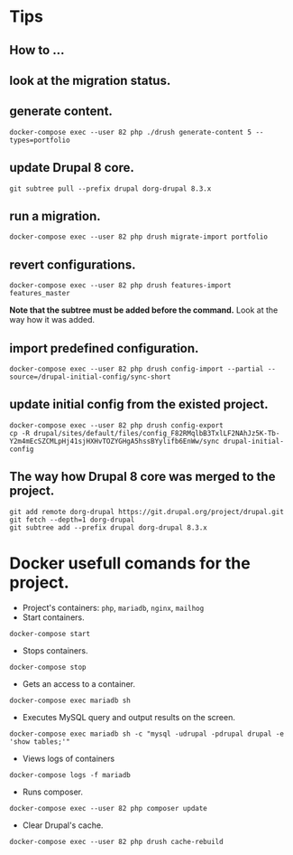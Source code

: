 # Tips
## How to ...
## look at the migration status.

## generate content.
```
docker-compose exec --user 82 php ./drush generate-content 5 --types=portfolio
```
 
## update Drupal 8 core.
```
git subtree pull --prefix drupal dorg-drupal 8.3.x
```
## run a migration.
```
docker-compose exec --user 82 php drush migrate-import portfolio
```
## revert configurations.
```
docker-compose exec --user 82 php drush features-import features_master 
```
**Note that the subtree must be added before the command.** Look at the way how it was added.

## import predefined configuration.
```
docker-compose exec --user 82 php drush config-import --partial --source=/drupal-initial-config/sync-short
```

## update initial config from the existed project. 
```
docker-compose exec --user 82 php drush config-export
cp -R drupal/sites/default/files/config_F82RMqlbB3TxlLF2NAhJz5K-Tb-Y2m4mEcSZCMLpHj41sjHXHvTOZYGHgA5hssBYylifb6EnWw/sync drupal-initial-config
```

## The way how Drupal 8 core was merged to the project. 
```
git add remote dorg-drupal https://git.drupal.org/project/drupal.git
git fetch --depth=1 dorg-drupal
git subtree add --prefix drupal dorg-drupal 8.3.x
```

# Docker usefull comands for the project.
* Project's containers: `php`, `mariadb`, `nginx`, `mailhog`
* Start containers.
```
docker-compose start
```
* Stops containers.
```
docker-compose stop
```
* Gets an access to a container.
```
docker-compose exec mariadb sh
```
* Executes MySQL query and output results on the screen.
```
docker-compose exec mariadb sh -c "mysql -udrupal -pdrupal drupal -e 'show tables;'"
```
* Views logs of containers
```
docker-compose logs -f mariadb
```
* Runs composer.
```
docker-compose exec --user 82 php composer update
```
* Clear Drupal's cache.
```
docker-compose exec --user 82 php drush cache-rebuild
```